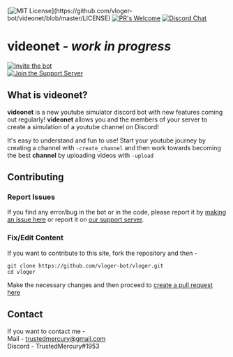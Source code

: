 [![MIT License](https://img.shields.io/apm/l/atomic-design-ui.svg?)](https://github.com/vloger-bot/videonet/blob/master/LICENSE) 
[![PR's Welcome](https://img.shields.io/badge/PRs-welcome-brightgreen.svg?style=flat)](https://github.com/vloger-bot/videonet/pulls)
[![Discord Chat](https://img.shields.io/discord/689210707232686158.svg)](https://discord.gg/3MShhbr)  

# videonet - *work in progress*

[![Invite the bot](https://img.shields.io/badge/1.0-Invite%20the%20bot-blue.svg)](https://discordapp.com/api/oauth2/authorize?client_id=689210550680682560&permissions=379968&scope=bot)  
[![Join the Support Server](https://img.shields.io/badge/codebyte-Join%20our%20Support%20Server-brightgreen.svg)](https://discord.gg/3MShhbr)

## What is videonet?
**videonet** is a new youtube simulator discord bot
with new features coming out regularly!
**videonet** allows you and the members of your
server to create a simulation of a youtube
channel on Discord!

It's easy to understand and fun to use!
Start your youtube journey by creating a
channel with `-create_channel` and then work
towards becoming the best **channel** by uploading 
videos with `-upload`


## Contributing

### Report Issues
If you find any error/bug in the bot or in the
code, please report it by [making an issue here](https://github.com/vloger-bot/vloger/issues)
or report it on [our support server](https://discord.gg/3kJJS4c).

### Fix/Edit Content

If you want to contribute to this site, 
fork the repository and then -
```
git clone https://github.com/vloger-bot/vloger.git
cd vloger
```

Make the necessary changes and then proceed to [create a pull request here](https://github.com/vloger-bot/vloger/pulls)


## Contact
If you want to contact me -  
Mail - trustedmercury@gmail.com  
Discord - TrustedMercury#1953

